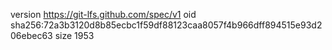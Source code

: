 version https://git-lfs.github.com/spec/v1
oid sha256:72a3b3120d8b85ecbc1f59df88123caa8057f4b966dff894515e93d206ebec63
size 1953

